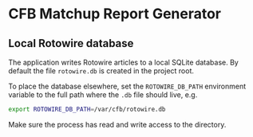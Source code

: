 # CFB Matchup Report Generator

## Local Rotowire database

The application writes Rotowire articles to a local SQLite database. By default the file `rotowire.db` is created in the project root.

To place the database elsewhere, set the `ROTOWIRE_DB_PATH` environment variable to the full path where the `.db` file should live, e.g.

```bash
export ROTOWIRE_DB_PATH=/var/cfb/rotowire.db
```

Make sure the process has read and write access to the directory.
